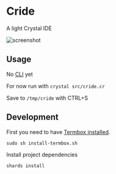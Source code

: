 # Cride

A light Crystal IDE

![screenshot](https://i.imgur.com/ttbkmbq.png)

## Usage

No [CLI](https://github.com/j8r/clicr) yet

For now run with `crystal src/cride.cr`

Save to `/tmp/cride` with CTRL+S

## Development

First you need to have [Termbox installed](https://github.com/nsf/termbox#installation).

`sudo sh install-termbox.sh`

Install project dependencies

`shards install`


